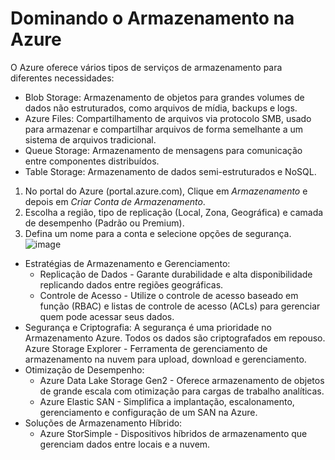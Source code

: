 # Dominando o Armazenamento na Azure

O Azure oferece vários tipos de serviços de armazenamento para diferentes necessidades:
  - Blob Storage: Armazenamento de objetos para grandes volumes de dados não estruturados, como arquivos de mídia, backups e logs.
  - Azure Files: Compartilhamento de arquivos via protocolo SMB, usado para armazenar e compartilhar arquivos de forma semelhante a um sistema de arquivos tradicional.
  - Queue Storage: Armazenamento de mensagens para comunicação entre componentes distribuídos.
  - Table Storage: Armazenamento de dados semi-estruturados e NoSQL.

1. No portal do Azure (portal.azure.com), Clique em *Armazenamento* e depois em *Criar Conta de Armazenamento*.
2. Escolha a região, tipo de replicação (Local, Zona, Geográfica) e camada de desempenho (Padrão ou Premium).
3. Defina um nome para a conta e selecione opções de segurança.
![image](https://github.com/user-attachments/assets/479f53dd-6b45-4570-ac64-b43df2c05b87)
  - Estratégias de Armazenamento e Gerenciamento:
    - Replicação de Dados - Garante durabilidade e alta disponibilidade replicando dados entre regiões geográficas.
    - Controle de Acesso - Utilize o controle de acesso baseado em função (RBAC) e listas de controle de acesso (ACLs) para gerenciar quem pode acessar seus dados.
  - Segurança e Criptografia:
    A segurança é uma prioridade no Armazenamento Azure. Todos os dados são criptografados em repouso.
    Azure Storage Explorer - Ferramenta de gerenciamento de armazenamento na nuvem para upload, download e gerenciamento.
  - Otimização de Desempenho:
    - Azure Data Lake Storage Gen2 - Oferece armazenamento de objetos de grande escala com otimização para cargas de trabalho analíticas.
    - Azure Elastic SAN - Simplifica a implantação, escalonamento, gerenciamento e configuração de um SAN na Azure.
  - Soluções de Armazenamento Híbrido:
    - Azure StorSimple - Dispositivos híbridos de armazenamento que gerenciam dados entre locais e a nuvem.  




